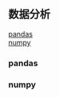## 数据分析

[pandas](/docs/data_analysis.md#pandas)  
[numpy](/docs/data_analysis.md#numpy)

### pandas

### numpy